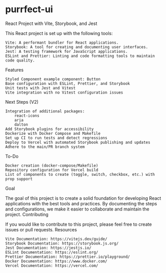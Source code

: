 # purrfect-ui

React Project with Vite, Storybook, and Jest

This React project is set up with the following tools:

    Vite: A performant bundler for React applications.
    Storybook: A tool for creating and documenting user interfaces.
    Jest: A testing framework for JavaScript applications.
    ESLint and Prettier: Linting and code formatting tools to maintain code quality.

Features

    Styled Component example component: Button
    Base configuration with ESLint, Prettier, and Storybook
    Unit tests with Jest and Vitest
    Vite integration with no Vitest configuration issues

Next Steps (V2)

    Integration of additional packages:
        react-icons
        aria
        dalton
    Add Storybook plugins for accessibility
    Dockerize with Docker Compose and Makefile
    Set up CI to run tests and detect regressions
    Deploy to Vercel with automated Storybook publishing and updates
    Adhere to the main/PR branch system

To-Do

    Docker creation (docker-compose/Makefile)
    Repository configuration for Vercel build
    List of components to create (toggle, switch, checkbox, etc.) with prop support

Goal

The goal of this project is to create a solid foundation for developing React applications with the best tools and practices. By documenting the steps and configurations, we make it easier to collaborate and maintain the project.
Contributing

If you would like to contribute to this project, please feel free to create issues or pull requests.
Resources

    Vite Documentation: https://vitejs.dev/guide/
    Storybook Documentation: https://storybook.js.org/
    Jest Documentation: https://jestjs.io/
    ESLint Documentation: https://eslint.org/
    Prettier Documentation: https://prettier.io/playground/
    Docker Documentation: https://www.docker.com/
    Vercel Documentation: https://vercel.com/
